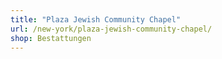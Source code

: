 ```yaml
---
title: "Plaza Jewish Community Chapel"
url: /new-york/plaza-jewish-community-chapel/
shop: Bestattungen
---
```

